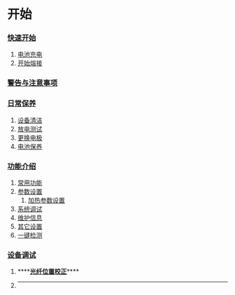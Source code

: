 # 开始

### [快速开始](quick-start/battery-charge.md)

1. [电池充电](quick-start/battery-charge.md)
2. [开始熔接](quick-start/fiber-splicing.md)

### [警告与注意事项](warning/warning.md)

### [日常保养](daily-maintenance/device-cleaning.md)

1. [设备清洁](daily-maintenance/device-cleaning.md)
2. [放电测试](daily-maintenance/fang-dian-ce-shi.md)
3. [更换电极](daily-maintenance/change-electrodes.md)
4. [电池保养](daily-maintenance/battery-maintenance.md)

### [功能介绍](function-introduction/common-function.md)

1. [常用功能](function-introduction/common-function.md)
2. [参数设置](function-introduction/parameter-setting/)
   1. [加热参数设置](function-introduction/parameter-setting/heating-params.md)
3. [系统调试](function-introduction/system-debugging.md)
4. [维护信息](function-introduction/device-information.md)
5. [其它设置](function-introduction/other-configurations.md)
6. [一键检测](function-introduction/quick-check.md)

### [设备调试](troubleshooting/fiber-displacement-adjust.md)

1. \*\*\*\*[**光纤位置校正**](troubleshooting/fiber-displacement-adjust.md)\*\*\*\*
2. ---

